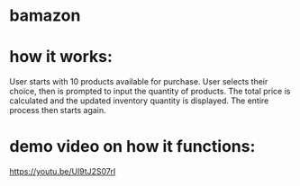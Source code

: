 # bamazon


# how it works:
User starts with 10 products available for purchase. User selects their choice, then is prompted to input the quantity of products. The total price is calculated and the updated inventory quantity is displayed. The entire process then starts again.


# demo video on how it functions:
https://youtu.be/Ul9tJ2S07rI

